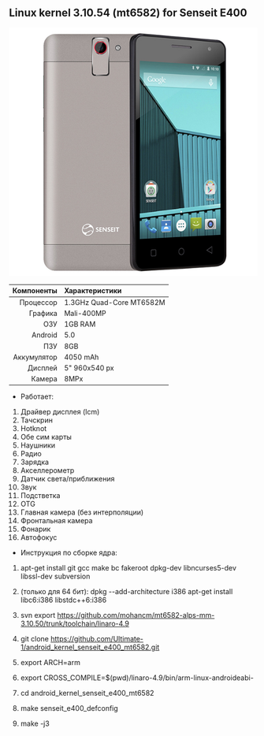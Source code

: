 ## Linux kernel 3.10.54 (mt6582) for Senseit E400           
![Senseit E400](./arch/arm/mach-mt6582/senseit_e400/e400_silver.jpg)


Компоненты  | Характеристики
-----------:|:-------------------------
Процессор   | 1.3GHz Quad-Core MT6582M
Графика     | Mali-400MP
ОЗУ         | 1GB RAM
Android     | 5.0
ПЗУ         | 8GB
Аккумулятор | 4050 mAh
Дисплей     | 5" 960x540 px
Камера      | 8MPx

* Работает:
1) Драйвер дисплея (lcm)
2) Тачскрин
3) Hotknot
4) Обе сим карты
5) Наушники
6) Радио
7) Зарядка
8) Акселлерометр
9) Датчик света/приближения
10) Звук
11) Подстветка
12) OTG
13) Главная камера (без интерполяции)
14) Фронтальная камера
15) Фонарик
16) Автофокус

* Инструкция по сборке ядра:
1) apt-get install git gcc make bc fakeroot dpkg-dev libncurses5-dev libssl-dev subversion
2) (только для 64 бит):
  dpkg --add-architecture i386
  apt-get install libc6:i386 libstdc++6:i386
  
3) svn export https://github.com/mohancm/mt6582-alps-mm-3.10.50/trunk/toolchain/linaro-4.9
4) git clone https://github.com/Ultimate-1/android_kernel_senseit_e400_mt6582.git
5) export ARCH=arm
6) export CROSS_COMPILE=$(pwd)/linaro-4.9/bin/arm-linux-androideabi-
7) cd android_kernel_senseit_e400_mt6582
8) make senseit_e400_defconfig
9) make -j3
